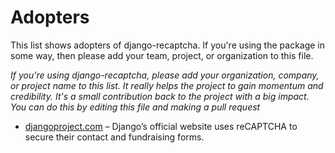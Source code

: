# Adopters

This list shows adopters of django-recaptcha. If you're using the package in some way, then please add your team, project, or organization to this file.

_If you're using django-recaptcha, please add your organization, company, or project name to this list. It really helps the project to gain momentum and credibility. It's a small contribution back to the project with a big impact._
_You can do this by editing this file and making a pull request_

- [djangoproject.com](https://www.djangoproject.com/) – Django’s official website uses reCAPTCHA to secure their contact and fundraising forms.
